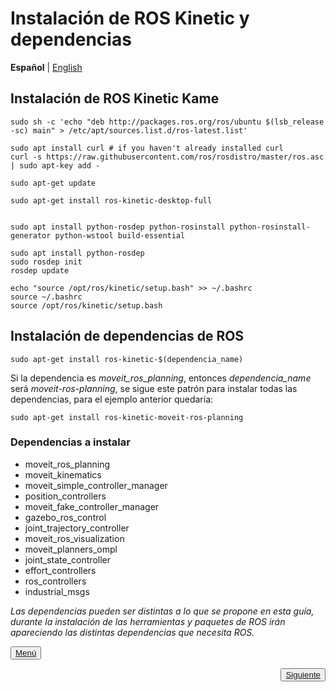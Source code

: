 # Instalación de ROS Kinetic y dependencias
**Español** | [English](https://github.com/Serru/MultiCobot-UR10-Gripper/blob/main/doc/setup-doc/ENG/install-ROS.md)
## Instalación de ROS Kinetic Kame
```{bash}
sudo sh -c 'echo "deb http://packages.ros.org/ros/ubuntu $(lsb_release -sc) main" > /etc/apt/sources.list.d/ros-latest.list'

sudo apt install curl # if you haven't already installed curl
curl -s https://raw.githubusercontent.com/ros/rosdistro/master/ros.asc | sudo apt-key add -

sudo apt-get update

sudo apt-get install ros-kinetic-desktop-full


sudo apt install python-rosdep python-rosinstall python-rosinstall-generator python-wstool build-essential

sudo apt install python-rosdep
sudo rosdep init
rosdep update

echo "source /opt/ros/kinetic/setup.bash" >> ~/.bashrc
source ~/.bashrc
source /opt/ros/kinetic/setup.bash
```

## Instalación de dependencias de ROS

```{bash}
sudo apt-get install ros-kinetic-$(dependencia_name)
```

Si la dependencia es *moveit_ros_planning*, entonces *dependencia_name* será *moveit-ros-planning*, se sigue este patrón para instalar todas las dependencias, para el ejemplo anterior quedaría:

```{bash}
sudo apt-get install ros-kinetic-moveit-ros-planning
```

### Dependencias a instalar
- moveit_ros_planning 
- moveit_kinematics
- moveit_simple_controller_manager
- position_controllers
- moveit_fake_controller_manager
- gazebo_ros_control
- joint_trajectory_controller
- moveit_ros_visualization
- moveit_planners_ompl
- joint_state_controller
- effort_controllers
- ros_controllers
- industrial_msgs


*Las dependencias pueden ser distintas a lo que se propone en esta guía, durante la instalación de las herramientas y paquetes de ROS irán apareciendo las distintas dependencias que necesita ROS.*

<div>
<p align="left">
<button name="button">
            	<a rel="license" href="https://github.com/Serru/MultiCobot-UR10-Gripper/blob/main/doc/setup-doc/proyect_setup.md">Menú</a>
</button>
</p>



<p>
    <span style="float:right;">
        <button name="button">
            	<a rel="license" href="https://github.com/Serru/MultiCobot-UR10-Gripper/blob/main/doc/setup-doc/ESP/install-ros-packages.md">Siguiente</a>
            	</button>
    </span>
</p>
